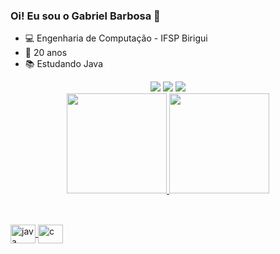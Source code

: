 ### Oi! Eu sou o Gabriel Barbosa 👋

- 💻 Engenharia de Computação - IFSP Birigui
- 💬 20 anos
- 📚 Estudando Java

<div align="center">
<a href="https://www.instagram.com/gabrielgbhs" target="_blank"><img src="https://img.shields.io/badge/-Instagram-%23E4405F?style=for-the-badge&logo=instagram&logoColor=white" target="_blank"></a>
  <a href = "mailto:gaz.bhs@gmail.com"><img src="https://img.shields.io/badge/-Gmail-%23333?style=for-the-badge&logo=gmail&logoColor=white" target="_blank"></a>
  <a href="https://www.linkedin.com/in/gabriel-barbosa-honorio-da-silva-4a997b215/" target="_blank"><img src="https://img.shields.io/badge/-LinkedIn-%230077B5?style=for-the-badge&logo=linkedin&logoColor=white" target="_blank"></a> 
</div>

<div align="center">
  <a href="https://github.com/Gabrielgbhs">
  <img height="160em" weidth="400" src="https://github-readme-stats.vercel.app/api?username=Gabrielgbhs&show_icons=true&theme=radical&include_all_commits=true&count_private=true"/>
  <img height="160em" weidth="350" src="https://github-readme-stats.vercel.app/api/top-langs/?username=Gabrielgbhs&layout=compact&langs_count=7&theme=radical"/>
</div>
  
  ##
  
  <div style="display: inline_block"><br>
  <img align="center" alt="java" height="30" width="40" src="https://cdn.jsdelivr.net/gh/devicons/devicon/icons/java/java-original-wordmark.svg">
  <img align="center" alt="c" height="30" width="40" src="https://cdn.jsdelivr.net/gh/devicons/devicon/icons/c/c-original.svg">
</div>
  
  ##
  
